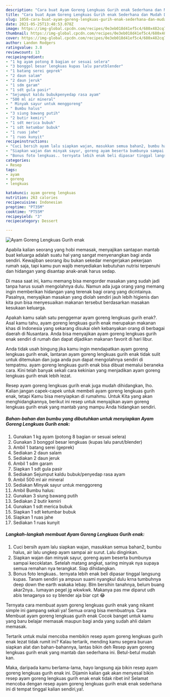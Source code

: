 ```yaml
---
description: "Cara buat Ayam Goreng Lengkuas Gurih enak Sederhana dan Mudah Dibuat"
title: "Cara buat Ayam Goreng Lengkuas Gurih enak Sederhana dan Mudah Dibuat"
slug: 1058-cara-buat-ayam-goreng-lengkuas-gurih-enak-sederhana-dan-mudah-dibuat
date: 2021-05-25T13:48:53.078Z
image: https://img-global.cpcdn.com/recipes/0e3eb018d41ef5c4/680x482cq70/ayam-goreng-lengkuas-gurih-enak-foto-resep-utama.jpg
thumbnail: https://img-global.cpcdn.com/recipes/0e3eb018d41ef5c4/680x482cq70/ayam-goreng-lengkuas-gurih-enak-foto-resep-utama.jpg
cover: https://img-global.cpcdn.com/recipes/0e3eb018d41ef5c4/680x482cq70/ayam-goreng-lengkuas-gurih-enak-foto-resep-utama.jpg
author: Landon Rodgers
ratingvalue: 3.8
reviewcount: 13
recipeingredient:
- "1 kg ayam potong 8 bagian or sesuai selera"
- "3 bonggol besar lengkuas kupas lalu parutblender"
- "1 batang serei geprek"
- "2 daun salam"
- "2 daun jeruk"
- "1 sdm garam"
- "1 sdt gula pasir"
- "Sejumput kaldu bubukpenyedap rasa ayam"
- "500 ml air mineral"
- " Minyak sayur untuk menggoreng"
- " Bumbu halus"
- "3 siung bawang putih"
- "2 butir kemiri"
- "1 sdt merica bubuk"
- "1 sdt ketumbar bubuk"
- "1 ruas jahe"
- "1 ruas kunyit"
recipeinstructions:
- "Cuci bersih ayam lalu siapkan wajan, masukkan semua bahan2, bumbu halus, air lalu ungkep ayam sampai air surut. Lalu dinginkan."
- "Siapkan wajan dan minyak sayur, goreng ayam beserta bumbunya sampai kecoklatan. Setelah matang angkat, saring minyak nya supaya semua remahan nya terangkat. Siap dihidangkan."
- "Bonus foto lengkuas.. ternyata lebih enak beli dipasar tinggal langsung kupas. Tanam sendiri ya ampuun suami nyangkul dulu krna tumbuhnya deep down the earth wakaka lebay. Blm bersihin tanahnya, belum buang akar2nya.. lumayan pegel jg wkwkwk. Makanya pas mw diparut udh abis tenaganya so sy blender aja biar cpt 😂"
categories:
- Resep
tags:
- ayam
- goreng
- lengkuas

katakunci: ayam goreng lengkuas 
nutrition: 263 calories
recipecuisine: Indonesian
preptime: "PT35M"
cooktime: "PT55M"
recipeyield: "3"
recipecategory: Dessert

---
```



![Ayam Goreng Lengkuas Gurih enak](https://img-global.cpcdn.com/recipes/0e3eb018d41ef5c4/680x482cq70/ayam-goreng-lengkuas-gurih-enak-foto-resep-utama.jpg)

Apabila kalian seorang yang hobi memasak, menyajikan santapan mantab buat keluarga adalah suatu hal yang sangat menyenangkan bagi anda sendiri. Kewajiban seorang ibu bukan sekedar mengerjakan pekerjaan rumah saja, tapi kamu pun wajib menyediakan kebutuhan nutrisi terpenuhi dan hidangan yang disantap anak-anak harus sedap.

Di masa  saat ini, kamu memang bisa mengorder masakan yang sudah jadi tanpa harus susah mengolahnya dulu. Namun ada juga orang yang memang ingin memberikan hidangan yang terenak bagi orang yang dicintainya. Pasalnya, menyajikan masakan yang diolah sendiri jauh lebih higienis dan kita pun bisa menyesuaikan makanan tersebut berdasarkan masakan kesukaan keluarga. 



Apakah kamu salah satu penggemar ayam goreng lengkuas gurih enak?. Asal kamu tahu, ayam goreng lengkuas gurih enak merupakan makanan khas di Indonesia yang sekarang disukai oleh kebanyakan orang di berbagai daerah di Nusantara. Anda bisa menyajikan ayam goreng lengkuas gurih enak sendiri di rumah dan dapat dijadikan makanan favorit di hari libur.

Anda tidak usah bingung jika kamu ingin mendapatkan ayam goreng lengkuas gurih enak, lantaran ayam goreng lengkuas gurih enak tidak sulit untuk ditemukan dan juga anda pun dapat mengolahnya sendiri di tempatmu. ayam goreng lengkuas gurih enak bisa dibuat memalui beraneka cara. Kini telah banyak sekali cara kekinian yang menjadikan ayam goreng lengkuas gurih enak lebih lezat.

Resep ayam goreng lengkuas gurih enak juga mudah dihidangkan, lho. Kalian jangan capek-capek untuk membeli ayam goreng lengkuas gurih enak, tetapi Kamu bisa menyiapkan di rumahmu. Untuk Kita yang akan menghidangkannya, berikut ini resep untuk menyajikan ayam goreng lengkuas gurih enak yang mantab yang mampu Anda hidangkan sendiri.

<!--inarticleads1-->

##### Bahan-bahan dan bumbu yang dibutuhkan untuk menyiapkan Ayam Goreng Lengkuas Gurih enak:

1. Gunakan 1 kg ayam (potong 8 bagian or sesuai selera)
1. Gunakan 3 bonggol besar lengkuas (kupas lalu parut/blender)
1. Ambil 1 batang serei (geprek)
1. Sediakan 2 daun salam
1. Sediakan 2 daun jeruk
1. Ambil 1 sdm garam
1. Siapkan 1 sdt gula pasir
1. Sediakan Sejumput kaldu bubuk/penyedap rasa ayam
1. Ambil 500 ml air mineral
1. Sediakan  Minyak sayur untuk menggoreng
1. Ambil  Bumbu halus:
1. Gunakan 3 siung bawang putih
1. Sediakan 2 butir kemiri
1. Gunakan 1 sdt merica bubuk
1. Siapkan 1 sdt ketumbar bubuk
1. Siapkan 1 ruas jahe
1. Sediakan 1 ruas kunyit




<!--inarticleads2-->

##### Langkah-langkah membuat Ayam Goreng Lengkuas Gurih enak:

1. Cuci bersih ayam lalu siapkan wajan, masukkan semua bahan2, bumbu halus, air lalu ungkep ayam sampai air surut. Lalu dinginkan.
1. Siapkan wajan dan minyak sayur, goreng ayam beserta bumbunya sampai kecoklatan. Setelah matang angkat, saring minyak nya supaya semua remahan nya terangkat. Siap dihidangkan.
1. Bonus foto lengkuas.. ternyata lebih enak beli dipasar tinggal langsung kupas. Tanam sendiri ya ampuun suami nyangkul dulu krna tumbuhnya deep down the earth wakaka lebay. Blm bersihin tanahnya, belum buang akar2nya.. lumayan pegel jg wkwkwk. Makanya pas mw diparut udh abis tenaganya so sy blender aja biar cpt 😂




Ternyata cara membuat ayam goreng lengkuas gurih enak yang nikamt simple ini gampang sekali ya! Semua orang bisa membuatnya. Cara Membuat ayam goreng lengkuas gurih enak Cocok banget untuk kamu yang baru belajar memasak maupun bagi anda yang sudah ahli dalam memasak.

Tertarik untuk mulai mencoba membikin resep ayam goreng lengkuas gurih enak lezat tidak rumit ini? Kalau tertarik, mending kamu segera buruan siapkan alat dan bahan-bahannya, lantas bikin deh Resep ayam goreng lengkuas gurih enak yang mantab dan sederhana ini. Betul-betul mudah kan. 

Maka, daripada kamu berlama-lama, hayo langsung aja bikin resep ayam goreng lengkuas gurih enak ini. Dijamin kalian gak akan menyesal bikin resep ayam goreng lengkuas gurih enak enak tidak ribet ini! Selamat mencoba dengan resep ayam goreng lengkuas gurih enak enak sederhana ini di tempat tinggal kalian sendiri,ya!.

